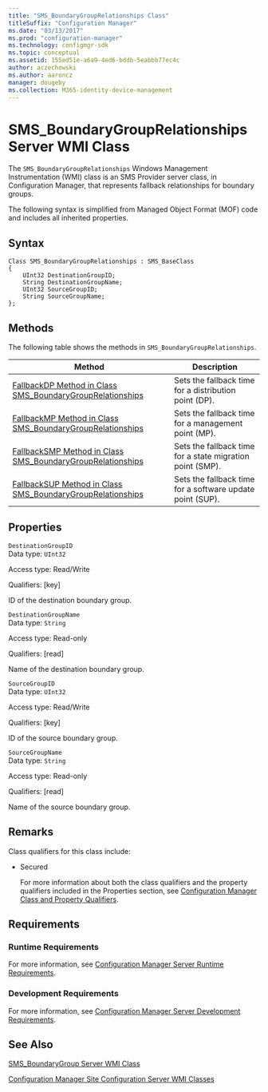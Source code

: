 ```yaml
---
title: "SMS_BoundaryGroupRelationships Class"
titleSuffix: "Configuration Manager"
ms.date: "03/13/2017"
ms.prod: "configuration-manager"
ms.technology: configmgr-sdk
ms.topic: conceptual
ms.assetid: 155ed51e-a6a9-4ed6-bddb-5eabbb77ec4c
author: aczechowski
ms.author: aaroncz
manager: dougeby
ms.collection: M365-identity-device-management
---
```

# SMS_BoundaryGroupRelationships Server WMI Class

The `SMS_BoundaryGroupRelationships` Windows Management Instrumentation (WMI) class is an SMS Provider server class, in Configuration Manager, that represents fallback relationships for boundary groups.

 The following syntax is simplified from Managed Object Format (MOF) code and includes all inherited properties.  

## Syntax  

```  
Class SMS_BoundaryGroupRelationships : SMS_BaseClass  
{  
    UInt32 DestinationGroupID;
    String DestinationGroupName;
    UInt32 SourceGroupID;
    String SourceGroupName;
};  
```  

## Methods  
 The following table shows the methods in `SMS_BoundaryGroupRelationships`.  

|Method|Description|  
|------------|-----------------|  
|[FallbackDP Method in Class SMS_BoundaryGroupRelationships](../../../../../develop/reference/core/servers/configure/fallbackdp-method-in-class-sms-boundarygrouprelationships.md)|Sets the fallback time for a distribution point (DP).|  
|[FallbackMP Method in Class SMS_BoundaryGroupRelationships](../../../../../develop/reference/core/servers/configure/fallbackmp-method-in-class-sms-boundarygrouprelationships.md)|Sets the fallback time for a management point (MP).|
|[FallbackSMP Method in Class SMS_BoundaryGroupRelationships](../../../../../develop/reference/core/servers/configure/fallbacksmp-method-in-class-sms-boundarygrouprelationships.md)|Sets the fallback time for a state migration point (SMP).|
|[FallbackSUP Method in Class SMS_BoundaryGroupRelationships](../../../../../develop/reference/core/servers/configure/fallbacksup-method-in-class-sms-boundarygrouprelationships.md)|Sets the fallback time for a software update point (SUP).|

## Properties  
 `DestinationGroupID`  
 Data type: `UInt32`  

 Access type: Read/Write  

 Qualifiers: [key]  

 ID of the destination boundary group.

 `DestinationGroupName`  
 Data type: `String`  

 Access type: Read-only  

 Qualifiers: [read]  

 Name of the destination boundary group.

 `SourceGroupID`  
 Data type: `UInt32`  

 Access type: Read/Write  

 Qualifiers: [key]  

 ID of the source boundary group.

 `SourceGroupName`  
 Data type: `String`  

 Access type: Read-only  

 Qualifiers: [read]  

 Name of the source boundary group.

## Remarks

 Class qualifiers for this class include:

- Secured

  For more information about both the class qualifiers and the property qualifiers included in the Properties section, see [Configuration Manager Class and Property Qualifiers](../../../../../develop/reference/misc/class-and-property-qualifiers.md).

## Requirements  

### Runtime Requirements  
 For more information, see [Configuration Manager Server Runtime Requirements](../../../../../develop/core/reqs/server-runtime-requirements.md).  

### Development Requirements  
 For more information, see [Configuration Manager Server Development Requirements](../../../../../develop/core/reqs/server-development-requirements.md).  

 ## See Also   
 [SMS_BoundaryGroup Server WMI Class](../../../../../develop/reference/core/servers/configure/sms_boundarygroup-server-wmi-class.md)

 [Configuration Manager Site Configuration Server WMI Classes](../../../../../develop/reference/core/servers/configure/site-configuration-server-wmi-classes.md)
